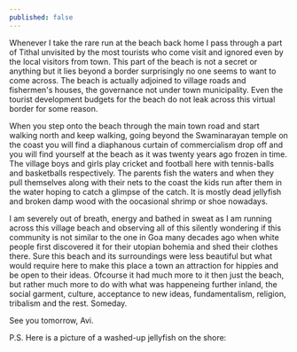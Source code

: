 ```yaml
---
published: false
---
```

Whenever I take the rare run at the beach back home I pass through a part of Tithal unvisited by the most tourists who come visit and ignored even by the local visitors from town. This part of the beach is not a secret or anything but it lies beyond a border surprisingly no one seems to want to come across. The beach is actually adjoined to village roads and fishermen's houses, the governance not under town municipality. Even the tourist development budgets for the beach do not leak across this virtual border for some reason. 

When you step onto the beach through the main town road and start walking north and keep walking, going beyond the Swaminarayan temple on the coast you will find a diaphanous curtain of commercialism drop off and you will find yourself at the beach as it was twenty years ago frozen in time. The village boys and girls play cricket and football here with tennis-balls and basketballs respectively. The parents fish the waters and when they pull themselves along with their nets to the coast the kids run after them in the water hoping to catch a glimpse of the catch. It is mostly dead jellyfish and broken damp wood with the oocasional shrimp or shoe nowadays. 

I am severely out of breath, energy and bathed in sweat as I am running across this village beach and observing all of this silently wondering if this community is not similar to the one in Goa many decades ago when white people first discovered it for their utopian bohemia and shed their clothes there. Sure this beach and its surroundings were less beautiful but what would require here to make this place a town an attraction for hippies and be open to their ideas. Ofcourse it had much more to it then just the beach, but rather much more to do with what was happeneing further inland, the social garment, culture, acceptance to new ideas, fundamentalism, religion, tribalism and the rest. Someday.

See you tomorrow,
Avi.

P.S. Here is a picture of a washed-up jellyfish on the shore:
